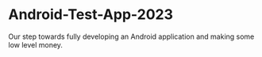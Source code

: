 # Android-Test-App-2023
Our step towards fully developing an Android application and making some low level money.
